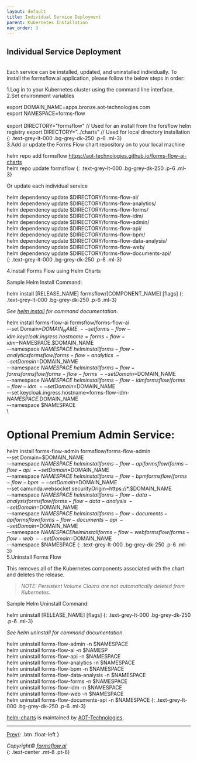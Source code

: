 ```yaml
---
layout: default
title: Individual Service Deployment
parent: Kubernetes Installation
nav_order: 3
---
```


## Individual Service Deployment
\
Each service can be installed, updated, and uninstalled individually. To install the formsflow.ai application, please follow the below steps in order:

1.Log in to your Kubernetes cluster using the command line interface.  
2.Set environment variables

  export DOMAIN_NAME=apps.bronze.aot-technologies.com  
  export NAMESPACE=forms-flow  
  \
  export DIRECTORY="formsflow" // Used for an install from the forsflow helm registry
  export DIRECTORY=”../charts” // Used for local directory installation
 {: .text-grey-lt-000 .bg-grey-dk-250 .p-6 .ml-3}  
 3.Add or update the Forms Flow chart repository on to your local machine  

 helm repo add formsflow https://aot-technologies.github.io/forms-flow-ai-charts  
 helm repo update formsflow
 {: .text-grey-lt-000 .bg-grey-dk-250 .p-6 .ml-3}  

 Or update each individual service   
 

 helm dependency update $DIRECTORY/forms-flow-ai/  
 helm dependency update $DIRECTORY/forms-flow-analytics/  
 helm dependency update $DIRECTORY/forms-flow-forms/  
 helm dependency update $DIRECTORY/forms-flow-idm/  
 helm dependency update $DIRECTORY/forms-flow-admin/  
 helm dependency update $DIRECTORY/forms-flow-api/  
 helm dependency update $DIRECTORY/forms-flow-bpm/  
 helm dependency update $DIRECTORY/forms-flow-data-analysis/  
 helm dependency update $DIRECTORY/forms-flow-web/  
 helm dependency update $DIRECTORY/forms-flow-documents-api/  
 {: .text-grey-lt-000 .bg-grey-dk-250 .p-6 .ml-3} 

 4.Install Forms Flow using Helm Charts  

 Sample Helm Install Command:

 helm install [RELEASE_NAME] formsflow/[COMPONENT_NAME] [flags]
 {: .text-grey-lt-000 .bg-grey-dk-250 .p-6 .ml-3}  

 *See [helm install](https://helm.sh/docs/helm/helm_install/) for command documentation*. 

 helm install forms-flow-ai formsflow/forms-flow-ai \
 --set Domain=$DOMAIN_NAME \ 
 --set forms-flow-idm.keycloak.ingress.hostname=forms-flow-idm-$NAMESPACE.$DOMAIN_NAME \
 --namespace $NAMESPACE  
\
 helm install forms-flow-analytics formsflow/forms-flow-analytics \
 --set Domain=$DOMAIN_NAME \
 --namespace $NAMESPACE   
\
 helm install forms-flow-forms formsflow/forms-flow-forms \
 --set Domain=$DOMAIN_NAME \
 --namespace $NAMESPACE   
\
 helm install forms-flow-idm formsflow/forms-flow-idm \
 --set Domain=$DOMAIN_NAME \
 --set keycloak.ingress.hostname=forms-flow-idm-$NAMESPACE.$DOMAIN_NAME \
 --namespace $NAMESPACE
\
\
 # Optional Premium Admin Service:  
 helm install forms-flow-admin formsflow/forms-flow-admin \
 --set Domain=$DOMAIN_NAME \
 --namespace $NAMESPACE   
\
 helm install forms-flow-api formsflow/forms-flow-api \
 --set Domain=$DOMAIN_NAME \
 --namespace $NAMESPACE   
\
 helm install forms-flow-bpm formsflow/forms-flow-bpm \
 --set Domain=$DOMAIN_NAME \
 --set camunda.websocket.securityOrigin=https://*.$DOMAIN_NAME \
 --namespace $NAMESPACE   
\
 helm install forms-flow-data-analysis formsflow/forms-flow-data-analysis \
 --set Domain=$DOMAIN_NAME \
 --namespace $NAMESPACE   
\
 helm install forms-flow-documents-api formsflow/forms-flow-documents-api \
 --set Domain=$DOMAIN_NAME \
 --namespace $NAMESPACE  
 helm install forms-flow-web formsflow/forms-flow-web \
 --set Domain=$DOMAIN_NAME \
 --namespace $NAMESPACE
{: .text-grey-lt-000 .bg-grey-dk-250 .p-6 .ml-3}  
5.Uninstall Forms Flow  

This removes all of the Kubernetes components associated with the chart and deletes the release.  

> *NOTE: Persistent Volume Claims are not automatically deleted from Kubernetes.*  

Sample Helm Uninstall Command:  
 
helm uninstall [RELEASE_NAME] [flags]
{: .text-grey-lt-000 .bg-grey-dk-250 .p-6 .ml-3}   

*See helm uninstall for command documentation.*  
 
helm uninstall forms-flow-admin -n $NAMESPACE
\
helm uninstall forms-flow-ai -n $NAMESP
\
helm uninstall forms-flow-api -n $NAMESPACE
\
helm uninstall forms-flow-analytics -n $NAMESPACE
\
helm uninstall forms-flow-bpm -n $NAMESPACE
\
helm uninstall forms-flow-data-analysis -n $NAMESPACE
\
helm uninstall forms-flow-forms -n $NAMESPACE
\
helm uninstall forms-flow-idm -n $NAMESPACE
\
helm uninstall forms-flow-web -n $NAMESPACE
\
helm uninstall forms-flow-documents-api -n $NAMESPACE
{: .text-grey-lt-000 .bg-grey-dk-250 .p-6 .ml-3}  

[helm-charts](https://github.com/AOT-Technologies/forms-flow-ai-charts) is maintained by [AOT-Technologies](https://github.com/AOT-Technologies).


--- 

[Prev](/forms-flow-installation-doc/Pages/Kubernetes/KubernetesQuick.html){: .btn .float-left }


*Copyright© [formsflow.ai](https://formsflow.ai/)*   
{: .text-center .mt-8 .pt-8}